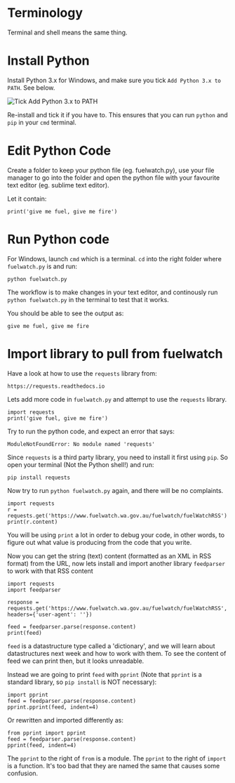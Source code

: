 Terminology
===========

Terminal and shell means the same thing.

Install Python
==============

Install Python 3.x for Windows, and make sure you tick `Add Python 3.x to PATH`. See below.

![Tick Add Python 3.x to PATH](https://3.bp.blogspot.com/-pQXaSsTBovk/VfqLc2dTvcI/AAAAAAAABNE/SW0e9eEkhzs/s1600/python1.PNG)

Re-install and tick it if you have to. This ensures that you can run `python` and `pip` in your `cmd` terminal.

Edit Python Code
================

Create a folder to keep your python file (eg. fuelwatch.py), use your file manager to go into the folder and open the python file with your favourite text editor (eg. sublime text editor).

Let it contain:

    print('give me fuel, give me fire')

Run Python code
===============

For Windows, launch `cmd` which is a terminal. `cd` into the right folder where `fuelwatch.py` is and run:

    python fuelwatch.py

The workflow is to make changes in your text editor, and continously run `python fuelwatch.py` in the terminal to test that it works.

You should be able to see the output as:

    give me fuel, give me fire

Import library to pull from fuelwatch
=====================================

Have a look at how to use the `requests` library from:

    https://requests.readthedocs.io

Lets add more code in `fuelwatch.py` and attempt to use the `requests` library.

    import requests
    print('give fuel, give me fire')

Try to run the python code, and expect an error that says:

    ModuleNotFoundError: No module named 'requests'

Since `requests` is a third party library, you need to install it first using `pip`. So open your terminal (Not the Python shell!) and run:

    pip install requests

Now try to run `python fuelwatch.py` again, and there will be no complaints.

    import requests
    r = requests.get('https://www.fuelwatch.wa.gov.au/fuelwatch/fuelWatchRSS')
    print(r.content)

You will be using `print` a lot in order to debug your code, in other words, to figure out what value is producing from the code that you write.

Now you can get the string (text) content (formatted as an XML in RSS format) from the URL, now lets install and import another library `feedparser` to work with that RSS content

    import requests
    import feedparser

    response = requests.get('https://www.fuelwatch.wa.gov.au/fuelwatch/fuelWatchRSS', headers={'user-agent': ''})

    feed = feedparser.parse(response.content)
    print(feed)

`feed` is a datastructure type called a 'dictionary', and we will learn about datastructures next week and how to work with them. To see the content of feed we can print then, but it looks unreadable.

Instead we are going to print `feed` with `pprint` (Note that `pprint` is a standard library, so `pip install` is NOT necessary):

    import pprint
    feed = feedparser.parse(response.content)
    pprint.pprint(feed, indent=4)

Or rewritten and imported differently as:

    from pprint import pprint
    feed = feedparser.parse(response.content)
    pprint(feed, indent=4)

The `pprint` to the right of `from` is a module. The `pprint` to the right of `import` is a function. It's too bad that they are named the same that causes some confusion.
